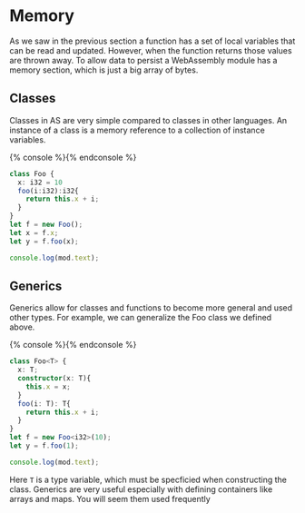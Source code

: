 # Memory
As we saw in the previous section a function has a set of local variables that can be read and updated.  However, when the function returns those values are thrown away.  To allow data to persist a WebAssembly module has a memory section, which is just a big array of bytes.


## Classes

Classes in AS are very simple compared to classes in other languages.  An instance of a class is a memory reference to a collection of instance variables.

{% console %}{% endconsole %}
```ts
class Foo {
  x: i32 = 10
  foo(i:i32):i32{
    return this.x + i;
  }
}
let f = new Foo();
let x = f.x;
let y = f.foo(x);
```
```js
console.log(mod.text);
```

## Generics
Generics allow for classes and functions to become more general and used other types.  For example, we can generalize the Foo class we defined above.

{% console %}{% endconsole %}
```ts
class Foo<T> {
  x: T;
  constructor(x: T){
    this.x = x;
  }
  foo(i: T): T{
    return this.x + i;
  }
}
let f = new Foo<i32>(10);
let y = f.foo(1);
```
```js
console.log(mod.text);
```
Here `T` is a type variable, which must be specficied when constructing the class.  Generics are very useful especially with defining containers like arrays and maps.  You will seem them used frequently
